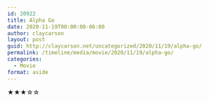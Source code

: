 ```yaml
---
id: 20922
title: Alpha Go
date: 2020-11-19T00:00:00-06:00
author: claycarson
layout: post
guid: http://claycarson.net/uncategorized/2020/11/19/alpha-go/
permalink: /timeline/media/movie/2020/11/19/alpha-go/
categories:
  - Movie
format: aside
---
```

<div class="media-details"></div>

<div class="media-creator"></div>

<div class="media-rating">★★★☆☆</div>